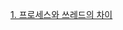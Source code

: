 [1. 프로세스와 쓰레드의 차이](https://github.com/boostcamp5wh/preparing-for-interview/tree/main/OS/1.%20process%20%26%20thread)
